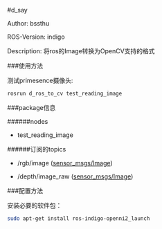 #d_say

Author: bssthu

ROS-Version: indigo

Description: 将ros的Image转换为OpenCV支持的格式


###使用方法

测试primesence摄像头:


```bash
rosrun d_ros_to_cv test_reading_image
```

###package信息

######nodes
- test_reading_image

######订阅的topics
- /rgb/image  ([sensor_msgs/Image](http://docs.ros.org/api/sensor_msgs/html/msg/Image.html))

- /depth/image_raw  ([sensor_msgs/Image](http://docs.ros.org/api/sensor_msgs/html/msg/Image.html))

###配置方法

安装必要的软件包：

```bash
sudo apt-get install ros-indigo-openni2_launch
```
